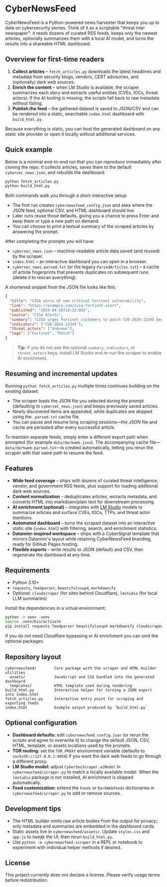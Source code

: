 # CyberNewsFeed

CyberNewsFeed is a Python-powered news harvester that keeps you up to date on cybersecurity stories. Think of it as a scriptable "threat intel newspaper": it reads dozens of curated RSS feeds, keeps only the newest articles, optionally summarizes them with a local AI model, and turns the results into a shareable HTML dashboard.

## Overview for first-time readers

1. **Collect articles** – `fetch_articles.py` downloads the latest headlines and metadata from security blogs, vendors, CERT advisories, and (optionally) dark web sources.
2. **Enrich the content** – when LM Studio is available, the scraper summarizes each story and extracts useful entities (CVEs, IOCs, threat actors). If the AI tooling is missing, the scripts fall back to raw metadata without failing.
3. **Publish the feed** – the gathered dataset is saved to JSON/CSV and can be rendered into a static, searchable `index.html` dashboard with `build_html.py`.

Because everything is static, you can host the generated dashboard on any static site provider or open it locally without additional services.

## Quick example

Below is a minimal end-to-end run that you can reproduce immediately after cloning the repo. It collects articles, saves them to the default `cybersec_news.json`, and rebuilds the dashboard:

```bash
python fetch_articles.py
python build_html.py
```

Both commands walk you through a short interactive setup:

- The first run creates `cybernewsfeed_config.json` and asks where the JSON feed, optional CSV, and HTML dashboard should live.
- Later runs reuse those defaults, giving you a chance to press Enter and keep them or type a new path on demand.
- You can choose to print a textual summary of the scraped articles by answering the prompt.

After completing the prompts you will have:

- `cybersec_news.json` – machine-readable article data saved (and reused) by the scraper.
- `index.html` – an interactive dashboard you can open in a browser.
- `cybersec_news.parsed.txt` (or the legacy `ParsedArticles.txt`) – a cache of article fingerprints that prevents duplicates on subsequent runs (delete it to rescan everything).

A shortened snippet from the JSON file looks like this:

```json
{
  "title": "CISA warns of new critical Fortinet vulnerability",
  "link": "https://example.com/cisa-fortinet-alert",
  "published": "2024-04-16T14:32:00Z",
  "source": "CISA Alerts",
  "summary": "CISA urges Fortinet customers to patch CVE-2024-12345 because ...",
  "indicators": ["CVE-2024-12345"],
  "threat_actors": ["Unknown"],
  "tags": ["Fortinet", "Patch"]
}
```

> **Tip:** if you do not see the optional `summary`, `indicators`, or `threat_actors` keys, install LM Studio and re-run the scraper to enable AI enrichment.

## Resuming and incremental updates

Running `python fetch_articles.py` multiple times continues building on the existing dataset:

- The scraper loads the JSON file you selected during the prompt (defaulting to `cybersec_news.json`) and keeps previously saved articles.
- Newly discovered items are appended, while duplicates are skipped using the `.parsed.txt` cache file.
- You can pause and resume long scraping sessions—the JSON file and cache are persisted after every successful article.

To maintain separate feeds, simply enter a different export path when prompted (for example `data/darkweb.json`). The accompanying cache file—`data/darkweb.parsed.txt`—is created automatically, letting you rerun the scraper with that same path to resume the feed.

## Features

- **Wide feed coverage** – ships with dozens of curated threat intelligence, vendor, and government RSS feeds, plus support for loading additional dark web sources.
- **Content normalization** – deduplicates articles, extracts metadata, and converts HTML into markdown/plain text for downstream processing.
- **AI enrichment (optional)** – integrates with [LM Studio](https://lmstudio.ai/) models to summarize articles and surface CVEs, IOCs, TTPs, and threat actor mentions.
- **Automated dashboard** – turns the scraped dataset into an interactive static site (`index.html`) with filtering, search, and enrichment statistics.
- **Dataminr-inspired workspace** – ships with a CyberSignal template that mirrors Dataminr's layout while retaining CyberNewsFeed branding, ready for GitHub Pages hosting.
- **Flexible exports** – write results to JSON (default) and CSV, then regenerate the dashboard at any time.

## Requirements

- Python 3.10+
- `requests`, `feedparser`, `beautifulsoup4`, `markdownify`
- Optional: `cloudscraper` (for sites behind Cloudflare), `lmstudio` (for local LLM summaries)

Install the dependencies in a virtual environment:

```bash
python -m venv .venv
source .venv/bin/activate
pip install requests feedparser beautifulsoup4 markdownify cloudscraper lmstudio
```

If you do not need Cloudflare bypassing or AI enrichment you can omit the optional packages.

## Repository layout

```
cybernewsfeed/        Core package with the scraper and HTML builder utilities
  assets/             JavaScript and CSS bundled into the generated dashboard
  templates/          HTML template used during rendering
build_html.py         Interactive helper for turning a JSON export into index.html
fetch_articles.py     Interactive entry point for scraping and exporting feeds
index.html            Example output produced by `build_html.py`
```

## Optional configuration

- **Dashboard defaults:** edit `cybernewsfeed_config.json` (or rerun the scripts and agree to overwrite it) to change the default JSON, CSV, HTML, template, or assets locations used by the prompts.
- **TOR routing:** set the `TOR_PROXY` environment variable (defaults to `socks5h://127.0.0.1:9050`) if you want the dark web feeds to go through a different proxy.
- **LM Studio model:** adjust `CyberSecScraper.aiModel` in `cybernewsfeed/scraper.py` to match a locally available model. When the `lmstudio` package is not installed, AI enrichment is skipped automatically.
- **Feed customization:** extend the `Feeds` or `DarkWebFeeds` dictionaries in `cybernewsfeed/scraper.py` to add or remove sources.

## Development tips

- The HTML builder omits raw article bodies from the output for privacy; only metadata and summaries are embedded in the dashboard cards.
- Static assets live in `cybernewsfeed/assets/`. Update `styles.css` and `app.js` to tweak the UI, then rerun `build_html.py`.
- Use `python -m cybernewsfeed.scraper` in a REPL or notebook to experiment with individual helper methods if desired.

## License

This project currently does not declare a license. Please verify usage terms before redistribution.
